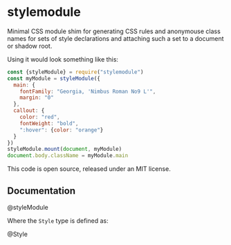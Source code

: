 <!-- To edit this file, edit /src/README.md, not /README.md -->

# stylemodule

Minimal CSS module shim for generating CSS rules and anonymouse class
names for sets of style declarations and attaching such a set to a
document or shadow root.

Using it would look something like this:

```javascript
const {styleModule} = require("stylemodule")
const myModule = styleModule({
  main: {
    fontFamily: "Georgia, 'Nimbus Roman No9 L'",
    margin: "0"
  },
  callout: {
    color: "red",
    fontWeight: "bold",
    ":hover": {color: "orange"}
  }
})
styleModule.mount(document, myModule)
document.body.className = myModule.main
```

This code is open source, released under an MIT license.
    
## Documentation

@styleModule

Where the `Style` type is defined as:

@Style
